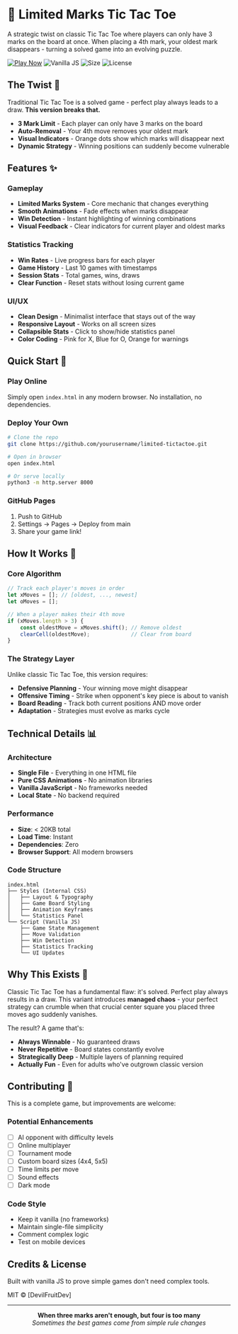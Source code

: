 # 🎯 Limited Marks Tic Tac Toe

A strategic twist on classic Tic Tac Toe where players can only have 3 marks on the board at once. When placing a 4th mark, your oldest mark disappears - turning a solved game into an evolving puzzle.

[![Play Now](https://img.shields.io/badge/Play-Live_Demo-brightgreen)](https://yourusername.github.io/limited-tictactoe/)
![Vanilla JS](https://img.shields.io/badge/Vanilla_JS-No_Dependencies-yellow)
![Size](https://img.shields.io/badge/Size-<20KB-green)
![License](https://img.shields.io/badge/License-MIT-blue)

## The Twist 🔄

Traditional Tic Tac Toe is a solved game - perfect play always leads to a draw. **This version breaks that.**

- **3 Mark Limit** - Each player can only have 3 marks on the board
- **Auto-Removal** - Your 4th move removes your oldest mark
- **Visual Indicators** - Orange dots show which marks will disappear next
- **Dynamic Strategy** - Winning positions can suddenly become vulnerable

## Features ✨

### Gameplay
- **Limited Marks System** - Core mechanic that changes everything
- **Smooth Animations** - Fade effects when marks disappear
- **Win Detection** - Instant highlighting of winning combinations
- **Visual Feedback** - Clear indicators for current player and oldest marks

### Statistics Tracking
- **Win Rates** - Live progress bars for each player
- **Game History** - Last 10 games with timestamps
- **Session Stats** - Total games, wins, draws
- **Clear Function** - Reset stats without losing current game

### UI/UX
- **Clean Design** - Minimalist interface that stays out of the way
- **Responsive Layout** - Works on all screen sizes
- **Collapsible Stats** - Click to show/hide statistics panel
- **Color Coding** - Pink for X, Blue for O, Orange for warnings

## Quick Start 🚀

### Play Online
Simply open `index.html` in any modern browser. No installation, no dependencies.

### Deploy Your Own
```bash
# Clone the repo
git clone https://github.com/yourusername/limited-tictactoe.git

# Open in browser
open index.html

# Or serve locally
python3 -m http.server 8000
```

### GitHub Pages
1. Push to GitHub
2. Settings → Pages → Deploy from main
3. Share your game link!

## How It Works 🧠

### Core Algorithm
```javascript
// Track each player's moves in order
let xMoves = []; // [oldest, ..., newest]
let oMoves = [];

// When a player makes their 4th move
if (xMoves.length > 3) {
    const oldestMove = xMoves.shift(); // Remove oldest
    clearCell(oldestMove);             // Clear from board
}
```

### The Strategy Layer
Unlike classic Tic Tac Toe, this version requires:
- **Defensive Planning** - Your winning move might disappear
- **Offensive Timing** - Strike when opponent's key piece is about to vanish
- **Board Reading** - Track both current positions AND move order
- **Adaptation** - Strategies must evolve as marks cycle

## Technical Details 📊

### Architecture
- **Single File** - Everything in one HTML file
- **Pure CSS Animations** - No animation libraries
- **Vanilla JavaScript** - No frameworks needed
- **Local State** - No backend required

### Performance
- **Size**: < 20KB total
- **Load Time**: Instant
- **Dependencies**: Zero
- **Browser Support**: All modern browsers

### Code Structure
```
index.html
├── Styles (Internal CSS)
│   ├── Layout & Typography
│   ├── Game Board Styling
│   ├── Animation Keyframes
│   └── Statistics Panel
└── Script (Vanilla JS)
    ├── Game State Management
    ├── Move Validation
    ├── Win Detection
    ├── Statistics Tracking
    └── UI Updates
```

## Why This Exists 🤔

Classic Tic Tac Toe has a fundamental flaw: it's solved. Perfect play always results in a draw. This variant introduces **managed chaos** - your perfect strategy can crumble when that crucial center square you placed three moves ago suddenly vanishes.

The result? A game that's:
- **Always Winnable** - No guaranteed draws
- **Never Repetitive** - Board states constantly evolve
- **Strategically Deep** - Multiple layers of planning required
- **Actually Fun** - Even for adults who've outgrown classic version

## Contributing 🤝

This is a complete game, but improvements are welcome:

### Potential Enhancements
- [ ] AI opponent with difficulty levels
- [ ] Online multiplayer
- [ ] Tournament mode
- [ ] Custom board sizes (4x4, 5x5)
- [ ] Time limits per move
- [ ] Sound effects
- [ ] Dark mode

### Code Style
- Keep it vanilla (no frameworks)
- Maintain single-file simplicity
- Comment complex logic
- Test on mobile devices

## Credits & License

Built with vanilla JS to prove simple games don't need complex tools.

MIT © [DevilFruitDev]

---

<p align="center">
  <strong>When three marks aren't enough, but four is too many</strong>
  <br>
  <em>Sometimes the best games come from simple rule changes</em>
</p>
